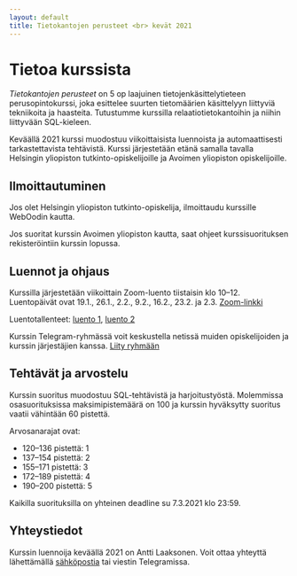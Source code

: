 ```yaml
---
layout: default
title: Tietokantojen perusteet <br> kevät 2021
---
```


# Tietoa kurssista

_Tietokantojen perusteet_ on 5 op laajuinen tietojenkäsittelytieteen perusopintokurssi, joka esittelee suurten tietomäärien käsittelyyn liittyviä tekniikoita ja haasteita. Tutustumme kurssilla relaatiotietokantoihin ja niihin liittyvään SQL-kieleen.

Keväällä 2021 kurssi muodostuu viikoittaisista luennoista ja automaattisesti tarkastettavista tehtävistä. Kurssi järjestetään etänä samalla tavalla Helsingin yliopiston tutkinto-opiskelijoille ja Avoimen yliopiston opiskelijoille.

## Ilmoittautuminen

Jos olet Helsingin yliopiston tutkinto-opiskelija, ilmoittaudu kurssille WebOodin kautta.

Jos suoritat kurssin Avoimen yliopiston kautta, saat ohjeet kurssisuorituksen rekisteröintiin kurssin lopussa.

## Luennot ja ohjaus

Kurssilla järjestetään viikoittain Zoom-luento tiistaisin klo 10–12. Luentopäivät ovat 19.1., 26.1., 2.2., 9.2., 16.2., 23.2. ja 2.3. [Zoom-linkki](https://helsinki.zoom.us/j/69620764115?pwd=aXcydlBFZld1TDUxT3VhV0RMVEM3dz09)

Luentotallenteet: [luento 1](https://www.helsinki.fi/fi/unitube/video/6f3b1531-a909-4043-bae6-8459e690622f), [luento 2](https://www.helsinki.fi/fi/unitube/video/b22774c3-f858-4a32-ab54-def21db90598)

Kurssin Telegram-ryhmässä voit keskustella netissä muiden opiskelijoiden ja kurssin järjestäjien kanssa. [Liity ryhmään](https://t.me/tkt_tikape)

## Tehtävät ja arvostelu

Kurssin suoritus muodostuu SQL-tehtävistä ja harjoitustyöstä. Molemmissa osasuorituksissa maksimipistemäärä on 100 ja kurssin hyväksytty suoritus vaatii vähintään 60 pistettä.

Arvosanarajat ovat:

* 120–136 pistettä: 1
* 137–154 pistettä: 2
* 155–171 pistettä: 3
* 172–189 pistettä: 4
* 190–200 pistettä: 5

Kaikilla suorituksilla on yhteinen deadline su 7.3.2021 klo 23:59.

## Yhteystiedot

Kurssin luennoija keväällä 2021 on Antti Laaksonen. Voit ottaa yhteyttä lähettämällä [sähköpostia](mailto:ahslaaks@cs.helsinki.fi) tai viestin Telegramissa. 
